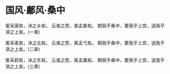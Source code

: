 # 国风·鄘风·桑中

爰采唐矣，沬之乡矣。
云谁之思，美孟姜矣。
期我乎桑中，要我乎上宫，送我乎淇之上矣。(一章)

爰采麦矣，沬之北矣。
云谁之思，美孟弋矣。
期我乎桑中，要我乎上宫，送我乎淇之上矣。(二章)

爰采葑矣，沬之东矣。
云谁之思，美孟庸矣。
期我乎桑中，要我乎上宫，送我乎淇之上矣。(三章)

